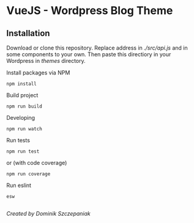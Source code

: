 # VueJS - Wordpress Blog Theme

## Installation

Download or clone this repository.
Replace address in *./src/api.js* and in some components to your own.
Then paste this directiory in your Wordpress in *themes* directory.

Install packages via NPM

    npm install

Build project

    npm run build

Developing

    npm run watch

Run tests
  
    npm run test

or (with code coverage)

    npm run coverage

Run eslint
    
    esw
##

*Created by Dominik Szczepaniak*